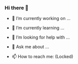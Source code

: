 ### Hi there 👋
- 🔭 I’m currently working on ...
- 🌱 I’m currently learning ...

- 🤔 I’m looking for help with ...
- 💬 Ask me about ...
- 📫 How to reach me: (Locked)

<!--
**karibueli/karibueli** is a ✨ _special_ ✨ repository because its `README.md` (this file) appears on your GitHub profile.



- ⚡ Fun fact: ...
-->
